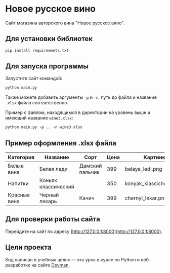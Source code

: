 # Новое русское вино

Сайт магазина авторского вина "Новое русское вино".

## Для установки библиотек

```p
pip install requirements.txt
```

## Для запуска программы

Запустите сайт командой:

```p
python main.py
```

Также можете добавить аргументы `-p` и `-n`, путь до файла и название `.xlsx` файла соответственно.

Пример с файлом, находящимся в директории на уровень выше и имеющий название `wine3.xlsx`:

```p
python main.py -p .. -n wine3.xlsx
```

## Пример оформления .xlsx файла

| Категория    | Название            | Сорт             | Цена  | Картинка                 | Акция                |
|--------------|---------------------|------------------|-------|--------------------------|----------------------|
| Белые вина   | Белая леди          | 	Дамский пальчик	| 399   | belaya_ledi.png	         | Выгодное предложение |
| Напитки      | Коньяк классический |                  | 350   | konyak_klassicheskyi.png |					            |
| Красные вина | Черный лекарь       | Качич            | 399	  | chernyi_lekar.png        |                      |



## Для проверки работы сайта

Перейдите на сайт по адресу [http://127.0.0.1:8000](http://127.0.0.1:8000).

## Цели проекта

Код написан в учебных целях — это урок в курсе по Python и веб-разработке на сайте [Devman](https://dvmn.org).
